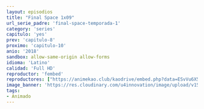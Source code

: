 ```yaml
---
layout: episodios
title: "Final Space 1x09"
url_serie_padre: 'final-space-temporada-1'
category: 'series'
capitulo: 'yes'
prev: 'capitulo-8'
proximo: 'capitulo-10'
anio: '2018'
sandbox: allow-same-origin allow-forms
idioma: 'Latino'
calidad: 'Full HD'
reproductor: 'fembed'
reproductores: ["https://animekao.club/kaodrive/embed.php?data=ESvVu6X5E33t4/apk00cwVfV30sKTMfCQqfMC6c+jkhP1gm5BYPRnlmCEqtPXyCYKS4aCMoPK4ZwicCq4X/0xBf1+AnU0vWobn4olTJZ3x7pGS9dfN7znfjb3IY3nbDFlQ3Mpy7/Sdlz5eqGO2itRacNRrBQiGYvukeoMYN1YRyaTEO1zqCoZVnxYPsuwW+8QaPOWASqlIXA+uYueuNSUSc6JbcaSdrzdj+dAMAY7TFAEAgQqYaFPCdliTM97jzbh1ISOYAbeiER38/u4MZI6dXUSdgq8cZooB9BfC8e/LzoSuUYwPoLr1TnA3yW2KEX05Vvb7E/kqPRETaudnq0rn39j4IaQV5hKTL/bDBn00hdx+8evP34RpJ/SbSwl1L0HZqRFnso37T6YQSIdEdCRg=="]
image_banner: 'https://res.cloudinary.com/u4innovation/image/upload/v1560736048/final-space-banner-min_fxzmcc.jpg'
tags:
- Animado
---
```












